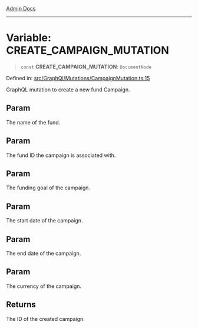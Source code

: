 [Admin Docs](/)

***

# Variable: CREATE\_CAMPAIGN\_MUTATION

> `const` **CREATE\_CAMPAIGN\_MUTATION**: `DocumentNode`

Defined in: [src/GraphQl/Mutations/CampaignMutation.ts:15](https://github.com/gautam-divyanshu/talawa-admin/blob/69cd9f147d3701d1db7821366b2c564d1fb49f77/src/GraphQl/Mutations/CampaignMutation.ts#L15)

GraphQL mutation to create a new fund Campaign.

## Param

The name of the fund.

## Param

The fund ID the campaign is associated with.

## Param

The funding goal of the campaign.

## Param

The start date of the campaign.

## Param

The end date of the campaign.

## Param

The currency of the campaign.

## Returns

The ID of the created campaign.
